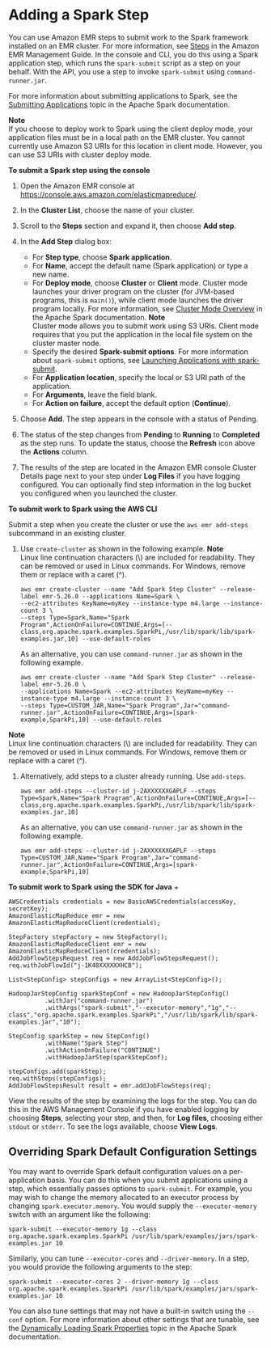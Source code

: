 # Adding a Spark Step<a name="emr-spark-submit-step"></a>

You can use Amazon EMR steps to submit work to the Spark framework installed on an EMR cluster\. For more information, see [Steps](https://docs.aws.amazon.com/emr/latest/ManagementGuide/emr-overview.html#emr-overview-data-processing) in the Amazon EMR Management Guide\. In the console and CLI, you do this using a Spark application step, which runs the `spark-submit` script as a step on your behalf\. With the API, you use a step to invoke `spark-submit` using `command-runner.jar`\.

For more information about submitting applications to Spark, see the [Submitting Applications](https://spark.apache.org/docs/latest/submitting-applications.html) topic in the Apache Spark documentation\.

**Note**  
If you choose to deploy work to Spark using the client deploy mode, your application files must be in a local path on the EMR cluster\. You cannot currently use Amazon S3 URIs for this location in client mode\. However, you can use S3 URIs with cluster deploy mode\.

**To submit a Spark step using the console**

1. Open the Amazon EMR console at [https://console\.aws\.amazon\.com/elasticmapreduce/](https://console.aws.amazon.com/elasticmapreduce/)\.

1. In the **Cluster List**, choose the name of your cluster\.

1. Scroll to the **Steps** section and expand it, then choose **Add step**\.

1. In the **Add Step** dialog box:
   + For **Step type**, choose **Spark application**\.
   + For **Name**, accept the default name \(Spark application\) or type a new name\.
   + For **Deploy mode**, choose **Cluster** or **Client** mode\. Cluster mode launches your driver program on the cluster \(for JVM\-based programs, this is `main()`\), while client mode launches the driver program locally\. For more information, see [Cluster Mode Overview](https://spark.apache.org/docs/latest/cluster-overview.html) in the Apache Spark documentation\.
**Note**  
Cluster mode allows you to submit work using S3 URIs\. Client mode requires that you put the application in the local file system on the cluster master node\. 
   + Specify the desired **Spark\-submit options**\. For more information about `spark-submit` options, see [Launching Applications with spark\-submit](https://spark.apache.org/docs/latest/submitting-applications.html#launching-applications-with-spark-submit)\.
   +  For **Application location**, specify the local or S3 URI path of the application\.
   + For **Arguments**, leave the field blank\.
   + For **Action on failure**, accept the default option \(**Continue**\)\.

1. Choose **Add**\. The step appears in the console with a status of Pending\. 

1. The status of the step changes from **Pending** to **Running** to **Completed** as the step runs\. To update the status, choose the **Refresh** icon above the **Actions** column\. 

1. The results of the step are located in the Amazon EMR console Cluster Details page next to your step under **Log Files** if you have logging configured\. You can optionally find step information in the log bucket you configured when you launched the cluster\. 

**To submit work to Spark using the AWS CLI**

Submit a step when you create the cluster or use the `aws emr add-steps` subcommand in an existing cluster\. 

1. Use `create-cluster` as shown in the following example\.
**Note**  
Linux line continuation characters \(\\\) are included for readability\. They can be removed or used in Linux commands\. For Windows, remove them or replace with a caret \(^\)\.

   ```
   aws emr create-cluster --name "Add Spark Step Cluster" --release-label emr-5.26.0 --applications Name=Spark \
   --ec2-attributes KeyName=myKey --instance-type m4.large --instance-count 3 \
   --steps Type=Spark,Name="Spark Program",ActionOnFailure=CONTINUE,Args=[--class,org.apache.spark.examples.SparkPi,/usr/lib/spark/lib/spark-examples.jar,10] --use-default-roles
   ```

   As an alternative, you can use `command-runner.jar` as shown in the following example\.

   ```
   aws emr create-cluster --name "Add Spark Step Cluster" --release-label emr-5.26.0 \
   --applications Name=Spark --ec2-attributes KeyName=myKey --instance-type m4.large --instance-count 3 \
   --steps Type=CUSTOM_JAR,Name="Spark Program",Jar="command-runner.jar",ActionOnFailure=CONTINUE,Args=[spark-example,SparkPi,10] --use-default-roles
   ```
**Note**  
Linux line continuation characters \(\\\) are included for readability\. They can be removed or used in Linux commands\. For Windows, remove them or replace with a caret \(^\)\.

1. Alternatively, add steps to a cluster already running\. Use `add-steps`\.

   ```
   aws emr add-steps --cluster-id j-2AXXXXXXGAPLF --steps Type=Spark,Name="Spark Program",ActionOnFailure=CONTINUE,Args=[--class,org.apache.spark.examples.SparkPi,/usr/lib/spark/lib/spark-examples.jar,10]
   ```

   As an alternative, you can use `command-runner.jar` as shown in the following example\.

   ```
   aws emr add-steps --cluster-id j-2AXXXXXXGAPLF --steps Type=CUSTOM_JAR,Name="Spark Program",Jar="command-runner.jar",ActionOnFailure=CONTINUE,Args=[spark-example,SparkPi,10]
   ```

**To submit work to Spark using the SDK for Java**
+ 

  ```
  AWSCredentials credentials = new BasicAWSCredentials(accessKey, secretKey);
  AmazonElasticMapReduce emr = new AmazonElasticMapReduceClient(credentials);
   
  StepFactory stepFactory = new StepFactory();
  AmazonElasticMapReduceClient emr = new AmazonElasticMapReduceClient(credentials);
  AddJobFlowStepsRequest req = new AddJobFlowStepsRequest();
  req.withJobFlowId("j-1K48XXXXXXHCB");
  
  List<StepConfig> stepConfigs = new ArrayList<StepConfig>();
  		
  HadoopJarStepConfig sparkStepConf = new HadoopJarStepConfig()
  			.withJar("command-runner.jar")
  			.withArgs("spark-submit","--executor-memory","1g","--class","org.apache.spark.examples.SparkPi","/usr/lib/spark/lib/spark-examples.jar","10");			
  		
  StepConfig sparkStep = new StepConfig()
  			.withName("Spark Step")
  			.withActionOnFailure("CONTINUE")
  			.withHadoopJarStep(sparkStepConf);
  
  stepConfigs.add(sparkStep);
  req.withSteps(stepConfigs);
  AddJobFlowStepsResult result = emr.addJobFlowSteps(req);
  ```

View the results of the step by examining the logs for the step\. You can do this in the AWS Management Console if you have enabled logging by choosing **Steps**, selecting your step, and then, for **Log files**, choosing either `stdout` or `stderr`\. To see the logs available, choose **View Logs**\.

## Overriding Spark Default Configuration Settings<a name="dynamic-configuration"></a>

You may want to override Spark default configuration values on a per\-application basis\. You can do this when you submit applications using a step, which essentially passes options to `spark-submit`\. For example, you may wish to change the memory allocated to an executor process by changing `spark.executor.memory`\. You would supply the `--executor-memory` switch with an argument like the following:

```
spark-submit --executor-memory 1g --class org.apache.spark.examples.SparkPi /usr/lib/spark/examples/jars/spark-examples.jar 10
```

Similarly, you can tune `--executor-cores` and `--driver-memory`\. In a step, you would provide the following arguments to the step:

```
spark-submit --executor-cores 2 --driver-memory 1g --class org.apache.spark.examples.SparkPi /usr/lib/spark/examples/jars/spark-examples.jar 10
```

You can also tune settings that may not have a built\-in switch using the `--conf` option\. For more information about other settings that are tunable, see the [Dynamically Loading Spark Properties](https://spark.apache.org/docs/latest/configuration.html#dynamically-loading-spark-properties) topic in the Apache Spark documentation\.
